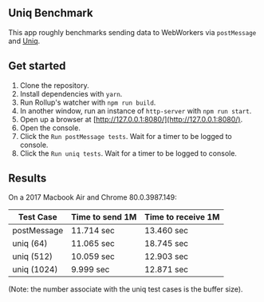 ## Uniq Benchmark

This app roughly benchmarks sending data to WebWorkers via
`postMessage` and [Uniq](https://github.com/bittnkr/uniq).

## Get started

1. Clone the repository.
2. Install dependencies with `yarn`.
3. Run Rollup's watcher with `npm run build`.
4. In another window, run an instance of `http-server` with `npm run start`.
5. Open up a browser at [http://127.0.0.1:8080/](http://127.0.0.1:8080/).
6. Open the console.
7. Click the `Run postMessage tests`. Wait for a timer to be logged to console.
8. Click the `Run uniq tests`. Wait for a timer to be logged to console.

## Results

On a 2017 Macbook Air and Chrome 80.0.3987.149:

|  Test Case  | Time to send 1M | Time to receive 1M |
| ----------- | --------------- | ------------------ |
| postMessage |      11.714 sec |         13.460 sec |
|   uniq (64) |      11.065 sec |         18.745 sec |
|  uniq (512) |      10.059 sec |         12.903 sec |
| uniq (1024) |       9.999 sec |         12.871 sec |

(Note: the number associate with the uniq test cases is the buffer size).
